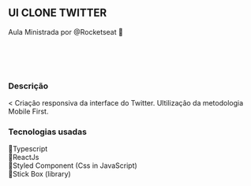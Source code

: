 ## UI CLONE TWITTER 

Aula Ministrada por @Rocketseat 🚀
<br>  
<br>  
<br>
  
### Descrição 
<
Criação responsiva da interface do Twitter. Ultilização da metodologia Mobile First.
  
  
### Tecnologias usadas

 🚩Typescript
<br>
 🚩ReactJs
<br>
 🚩Styled Component (Css in JavaScript)
<br>
 🚩Stick Box (library)

 
  
